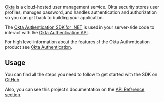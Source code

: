 [Okta](https://developer.okta.com) is a cloud-hosted user management service. Okta security stores user profiles, manages password, and handles authentication and authorization so you can get back to building your application.

The [Okta Authentication SDK for .NET](https://github.com/okta/okta-auth-dotnet) is used in your server-side code to interact with the [Okta Authentication API](https://developer.okta.com/docs/api/resources/authn).

For high level information about the features of the Okta Authentication product see [Okta Authentication](https://developer.okta.com/product/authentication).


## Usage

You can find all the steps you need to follow to get started with the SDK on [GitHub](https://github.com/okta/okta-auth-dotnet).

Also, you can see this project's documentation on the [API Reference section](https://developer.okta.com/okta-auth-dotnet/api/index.html).


